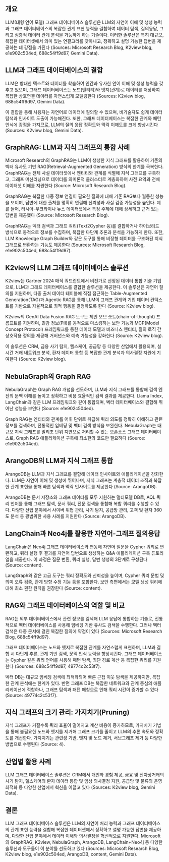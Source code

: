 ## 개요
LLM(대형 언어 모델) 그래프 데이터베이스 솔루션은 LLM의 자연어 이해 및 생성 능력과 그래프 데이터베이스의 복잡한 관계 표현 능력을 결합하여 데이터 탐색, 질의응답, 그리고 심층적 데이터 관계 분석을 가능하게 하는 기술이다. 이러한 솔루션은 특히 대규모, 복잡한 데이터셋에서 의미 있는 연결고리를 찾아내고, 정확하고 설명 가능한 답변을 제공하는 데 강점을 가진다 (Sources: Microsoft Research Blog, K2view blog, e1e902c504ed, 688c54ff9d97, Gemini Data).

## LLM과 그래프 데이터베이스의 결합
LLM은 방대한 텍스트와 데이터를 학습하여 인간과 유사한 언어 이해 및 생성 능력을 갖추고 있으며, 그래프 데이터베이스는 노드(엔티티)와 엣지(관계)로 데이터를 저장하여 복잡한 상호연결 데이터를 자연스럽게 모델링한다 (Sources: K2view blog, 688c54ff9d97, Gemini Data).

이 결합을 통해 사용자는 자연어로 데이터에 질의할 수 있으며, 비기술자도 쉽게 데이터 탐색과 인사이트 도출이 가능해진다. 또한, 그래프 데이터베이스는 복잡한 관계와 패턴 인식에 강점을 가지므로, LLM의 질의 응답 정확도와 맥락 이해도를 크게 향상시킨다 (Sources: K2view blog, Gemini Data).

## GraphRAG: LLM과 지식 그래프의 통합 사례
Microsoft Research의 GraphRAG는 LLM이 생성한 지식 그래프를 활용하여 기존의 벡터 유사도 기반 RAG(Retrieval-Augmented Generation) 방식의 한계를 극복한다. GraphRAG는 전체 사설 데이터셋에서 엔티티와 관계를 식별해 지식 그래프를 구축하고, 그래프 머신러닝으로 데이터를 의미론적 클러스터로 계층화하여 사전 요약과 전체 데이터셋 이해를 지원한다 (Source: Microsoft Research Blog).

GraphRAG는 복잡한 다중 정보 연결이 필요한 질의에 대해 기존 RAG보다 월등한 성능을 보이며, 답변에 대한 출처를 명확히 연결해 신뢰성과 사실 검증 가능성을 높인다. 예를 들어, 러시아-우크라이나 뉴스 데이터셋에서 특정 주제에 대해 상세하고 근거 있는 답변을 제공했다 (Source: Microsoft Research Blog).

GraphRAG는 벡터 검색과 그래프 쿼리(Text2Cypher 등)를 결합하거나 하이브리드 방식으로 동적으로 정보를 수집하며, 복잡한 다단계 추론과 분석을 가능하게 한다. 또한, LLM Knowledge Graph Builder와 같은 도구를 통해 비정형 데이터를 구조화된 지식 그래프로 변환하는 기능도 제공한다 (Sources: Microsoft Research Blog, e1e902c504ed, 688c54ff9d97).

## K2view의 LLM 그래프 데이터베이스 솔루션
K2view는 Gartner 2024 매직 쿼드런트에서 비전가로 선정된 데이터 통합 기술 기업으로, LLM과 그래프 데이터베이스를 결합한 솔루션을 제공한다. 이 솔루션은 자연어 질의를 지원하며, 다중 출처 데이터 테이블에 직접 접근하는 Table-Augmented Generation(TAG)과 Agentic RAG를 통해 LLM이 그래프 관계와 기업 데이터 컨텍스트를 기반으로 자율적으로 최적 행동을 결정하도록 한다 (Source: K2view blog).

K2view의 GenAI Data Fusion RAG 도구는 체인 오브 쏘트(chain-of-thought) 프롬프트를 지원하며, 민감 정보(PII)를 동적으로 마스킹하는 보안 기능과 MCP(Model Concept Protocol) 프레임워크를 통한 데이터 모델과 비즈니스 엔티티, 질의 로직 간 상호작용 정의를 제공해 거버넌스와 예측 가능성을 강화한다 (Source: K2view blog).

이 솔루션은 CRM, 금융 사기 탐지, 헬스케어, 공급망 등 다양한 산업에서 활용되며, 실시간 거래 네트워크 분석, 환자 데이터 통합 등 복잡한 관계 분석과 의사결정 지원에 기여한다 (Source: K2view blog).

## NebulaGraph의 Graph RAG
NebulaGraph는 Graph RAG 개념을 선도하며, LLM과 지식 그래프를 통합해 검색 엔진의 문맥 이해를 높이고 정확하고 비용 효율적인 검색 결과를 제공한다. Llama Index, LangChain과 같은 LLM 프레임워크와 깊이 통합되며, 벡터 데이터베이스와 결합해 뛰어난 성능을 보인다 (Source: e1e902c504ed).

Graph RAG는 엔티티와 관계를 어휘 단위로 취급해 쿼리 의도를 정확히 이해하고 관련 정보를 검색하며, 전통적인 임베딩 및 벡터 검색 방식을 보완한다. NebulaGraph는 대규모 지식 그래프를 밀리초 단위 지연으로 처리할 수 있는 오픈소스 그래프 데이터베이스로, Graph RAG 애플리케이션 구축에 최소한의 코드만 필요하다 (Source: e1e902c504ed).

## ArangoDB의 LLM과 지식 그래프 통합
ArangoDB는 LLM과 지식 그래프를 결합해 데이터 인사이트와 애플리케이션을 강화한다. LLM은 자연어 이해 및 생성에 뛰어나며, 지식 그래프는 계층적 데이터 조직과 복잡한 관계 표현을 통해 빠른 탐색과 맥락 인사이트를 제공한다 (Source: ArangoDB).

ArangoDB는 문서 저장소와 그래프 데이터를 모두 지원하는 멀티모델 DB로, AQL 쿼리 언어를 통해 그래프 탐색, 문서 쿼리, 전문 검색을 통합해 복합 쿼리를 수행할 수 있다. 다양한 산업 분야에서 사이버 위협 관리, 사기 탐지, 공급망 관리, 고객 및 환자 360도 분석 등 광범위한 사용 사례를 지원한다 (Source: ArangoDB).

## LangChain과 Neo4j를 활용한 자연어-그래프 질의응답
LangChain은 Neo4j 그래프 데이터베이스와 연동해 자연어 질문을 Cypher 쿼리로 변환하고, 쿼리 실행 후 결과를 자연어 답변으로 생성하는 Q&A 애플리케이션 구축 튜토리얼을 제공한다. 이 과정은 질문 변환, 쿼리 실행, 답변 생성의 3단계로 구성된다 (Source: content).

LangGraph와 같은 고급 도구는 쿼리 정확도와 신뢰성을 높이며, Cypher 쿼리 문법 및 의미 오류 검증, 관계 방향 수정 기능 등을 포함한다. 보안 측면에서는 모델 생성 쿼리에 대해 최소 권한 원칙을 권장한다 (Source: content).

## RAG와 그래프 데이터베이스의 역할 및 비교
RAG는 외부 데이터베이스에서 관련 정보를 검색해 LLM 응답에 통합하는 기술로, 전통적으로 벡터 데이터베이스를 사용해 임베딩 기반 유사도 검색을 수행한다. 그러나 벡터 검색은 다중 문서에 걸친 복잡한 질의에 약점이 있다 (Sources: Microsoft Research Blog, 688c54ff9d97).

그래프 데이터베이스는 노드와 엣지로 복잡한 관계를 자연스럽게 표현하며, LLM과 결합 시 다단계 추론, 관계 기반 검색, 문맥 인식 능력을 향상시킨다. 그래프 데이터베이스는 Cypher 같은 쿼리 언어를 사용해 패턴 탐색, 최단 경로 계산 등 복잡한 쿼리를 지원한다 (Sources: 688c54ff9d97, 49774c2c53f7).

벡터 DB는 대규모 임베딩 검색에 최적화되어 빠른 근접 이웃 탐색을 제공하지만, 복잡한 관계 분석에는 한계가 있다. 반면 그래프 DB는 복잡한 네트워크와 관계 중심의 애플리케이션에 적합하나, 그래프 탐색과 패턴 매칭으로 인해 쿼리 시간이 증가할 수 있다 (Source: 49774c2c53f7).

## 지식 그래프의 크기 관리: 가지치기(Pruning)
지식 그래프가 커질수록 쿼리 효율이 떨어지고 계산 비용이 증가하므로, 가지치기 기법을 통해 불필요한 노드와 엣지를 제거해 그래프 크기를 줄이고 LLM의 추론 속도와 정확도를 개선한다. 가지치기는 관련성 기반, 엣지 및 노드 제거, 서브그래프 제거 등 다양한 방법으로 수행된다 (Source: 4).

## 산업별 활용 사례
LLM 그래프 데이터베이스 솔루션은 CRM에서 개인화 경험 제공, 금융 및 전자상거래의 사기 탐지, 헬스케어의 환자 데이터 통합 및 임상 의사결정 지원, 공급망 및 물류의 운영 최적화 등 다양한 산업에서 혁신을 이끌고 있다 (Sources: K2view blog, Gemini Data).

## 결론
LLM 그래프 데이터베이스 솔루션은 LLM의 자연어 처리 능력과 그래프 데이터베이스의 관계 표현 능력을 결합해 복잡한 데이터셋에서 정확하고 설명 가능한 답변을 제공하며, 다양한 산업 분야에서 데이터 이해와 의사결정을 혁신적으로 지원한다. Microsoft의 GraphRAG, K2view, NebulaGraph, ArangoDB, LangChain+Neo4j 등 다양한 솔루션과 도구들이 이 분야를 선도하고 있다 (Sources: Microsoft Research Blog, K2view blog, e1e902c504ed, ArangoDB, content, Gemini Data).